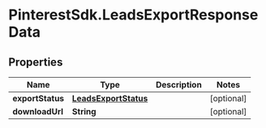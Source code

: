# PinterestSdk.LeadsExportResponseData

## Properties

Name | Type | Description | Notes
------------ | ------------- | ------------- | -------------
**exportStatus** | [**LeadsExportStatus**](LeadsExportStatus.md) |  | [optional] 
**downloadUrl** | **String** |  | [optional] 


